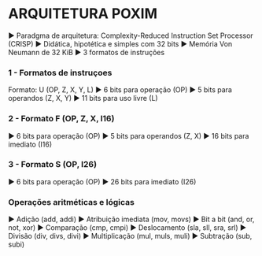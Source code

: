 # ARQUITETURA POXIM
▶ Paradgma de arquitetura: Complexity-Reduced Instruction Set Processor (CRISP)
▶ Didática, hipotética e simples com 32 bits
▶ Memória Von Neumann de 32 KiB
▶ 3 formatos de instruções

### 1 - Formatos de instruçoes 
Formato: U (OP, Z, X, Y, L)
▶ 6 bits para operação (OP)
▶ 5 bits para operandos (Z, X, Y)
▶ 11 bits para uso livre (L)

### 2 - Formato F (OP, Z, X, I16)
▶ 6 bits para operação (OP)
▶ 5 bits para operandos (Z, X)
▶ 16 bits para imediato (I16)

### 3 - Formato S (OP, I26)
▶ 6 bits para operação (OP)
▶ 26 bits para imediato (I26)

 ### Operações aritméticas e lógicas
▶ Adição (add, addi)
▶ Atribuição imediata (mov, movs)
▶ Bit a bit (and, or, not, xor)
▶ Comparação (cmp, cmpi)
▶ Deslocamento (sla, sll, sra, srl)
▶ Divisão (div, divs, divi)
▶ Multiplicação (mul, muls, muli)
▶ Subtração (sub, subi)
